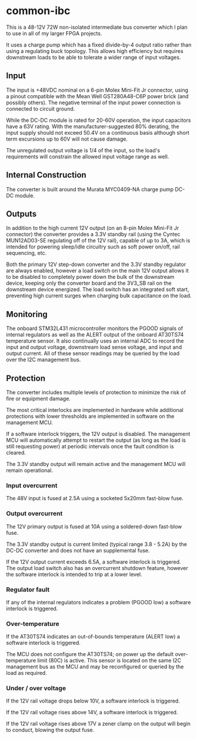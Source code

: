 # common-ibc

This is a 48-12V 72W non-isolated intermediate bus converter which I plan to use in all of my larger FPGA projects.

It uses a charge pump which has a fixed divide-by-4 output ratio rather than using a regulating buck topology. This
allows high efficiency but requires downstream loads to be able to tolerate a wider range of input voltages.

## Input

The input is +48VDC nominal on a 6-pin Molex Mini-Fit Jr connector, using a pinout compatible with the Mean Well
GST280A48-C6P power brick (and possibly others). The negative terminal of the input power connection is connected to
circuit ground.

While the DC-DC module is rated for 20-60V operation, the input capacitors have a 63V rating. With the
manufacturer-suggested 80% derating, the input supply should not exceed 50.4V on a continuous basis although short term
excursions up to 60V will not cause damage.

The unregulated output voltage is 1/4 of the input, so the load's requirements will constrain the allowed
input voltage range as well.

## Internal Construction

The converter is built around the Murata MYC0409-NA charge pump DC-DC module.

## Outputs

In addition to the high current 12V output (on an 8-pin Molex Mini-Fit Jr connector) the converter provides a 3.3V
standby rail (using the Cyntec MUN12AD03-SE regulating off of the 12V rail), capable of up to 3A, which is intended for
powering sleep/idle circuitry such as soft power on/off, rail sequencing, etc.

Both the primary 12V step-down converter and the 3.3V standby regulator are always enabled, however a load switch on
the main 12V output allows it to be disabled to completely power down the bulk of the downstream device, keeping only
the converter board and the 3V3_SB rail on the downstream device energized. The load switch has an integrated soft
start, preventing high current surges when charging bulk capacitance on the load.

## Monitoring

The onboard STM32L431 microcontroller monitors the PGOOD signals of internal regulators as well as the ALERT output
of the onboard AT30TS74 temperature sensor. It also continually uses an internal ADC to record the input and output
voltage, downstream load sense voltage, and input and output current. All of these sensor readings may be queried by
the load over the I2C management bus.

## Protection

The converter includes multiple levels of protection to minimize the risk of fire or equipment damage.

The most critical interlocks are implemented in hardware while additional protections with lower thresholds are
implemented in software on the management MCU.

If a software interlock triggers, the 12V output is disabled. The management MCU will automatically attempt to restart
the output (as long as the load is still requesting power) at periodic intervals once the fault condition is cleared.

The 3.3V standby output will remain active and the management MCU will remain operational.

### Input overcurrent

The 48V input is fused at 2.5A using a socketed 5x20mm fast-blow fuse.

### Output overcurrent

The 12V primary output is fused at 10A using a soldered-down fast-blow fuse.

The 3.3V standby output is current limited (typical range 3.8 - 5.2A) by the DC-DC converter and does not have an
supplemental fuse.

If the 12V output current exceeds 6.5A, a software interlock is triggered. The output load switch also has an
overcurrent shutdown feature, however the software interlock is intended to trip at a lower level.

### Regulator fault

If any of the internal regulators indicates a problem (PGOOD low) a software interlock is triggered.

### Over-temperature

If the AT30TS74 indicates an out-of-bounds temperature (ALERT low) a software interlock is triggered.

The MCU does not configure the AT30TS74; on power up the default over-temperature limit (80C) is active. This sensor is
located on the same I2C management bus as the MCU and may be reconfigured or queried by the load as required.

### Under / over voltage

If the 12V rail voltage drops below 10V, a software interlock is triggered.

If the 12V rail voltage rises above 14V, a software interlock is triggered.

If the 12V rail voltage rises above 17V a zener clamp on the output will begin to conduct, blowing the output fuse.
